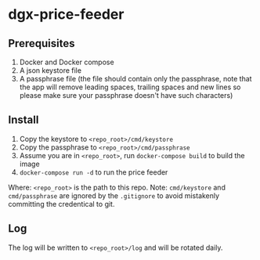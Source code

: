 # dgx-price-feeder

## Prerequisites

1. Docker and Docker compose
2. A json keystore file
3. A passphrase file (the file should contain only the passphrase, note that the app will remove leading spaces, trailing spaces and new lines so please make sure your passphrase doesn't have such characters)

## Install

1. Copy the keystore to `<repo_root>/cmd/keystore`
2. Copy the passphrase to `<repo_root>/cmd/passphrase`
3. Assume you are in `<repo_root>`, run `docker-compose build` to build the image
4. `docker-compose run -d` to run the price feeder

Where: `<repo_root>` is the path to this repo.
Note: `cmd/keystore` and `cmd/passphrase` are ignored by the `.gitignore` to avoid mistakenly committing the credentical to git.

## Log

The log will be written to `<repo_root>/log` and will be rotated daily.
